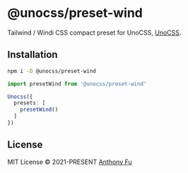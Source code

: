 # @unocss/preset-wind

Tailwind / Windi CSS compact preset for UnoCSS, [UnoCSS](https://github.com/antfu/unocss).

## Installation

```bash
npm i -D @unocss/preset-wind
```

```ts
import presetWind from '@unocss/preset-wind'

Unocss({
  presets: [
    presetWind()
  ]
})
```

## License

MIT License © 2021-PRESENT [Anthony Fu](https://github.com/antfu)
